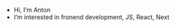 - Hi, I’m Anton
- I’m interested in fronend development, JS, React, Next


<!---
AntonLad/AntonLad is a ✨ special ✨ repository because its `README.md` (this file) appears on your GitHub profile.
You can click the Preview link to take a look at your changes.
--->
